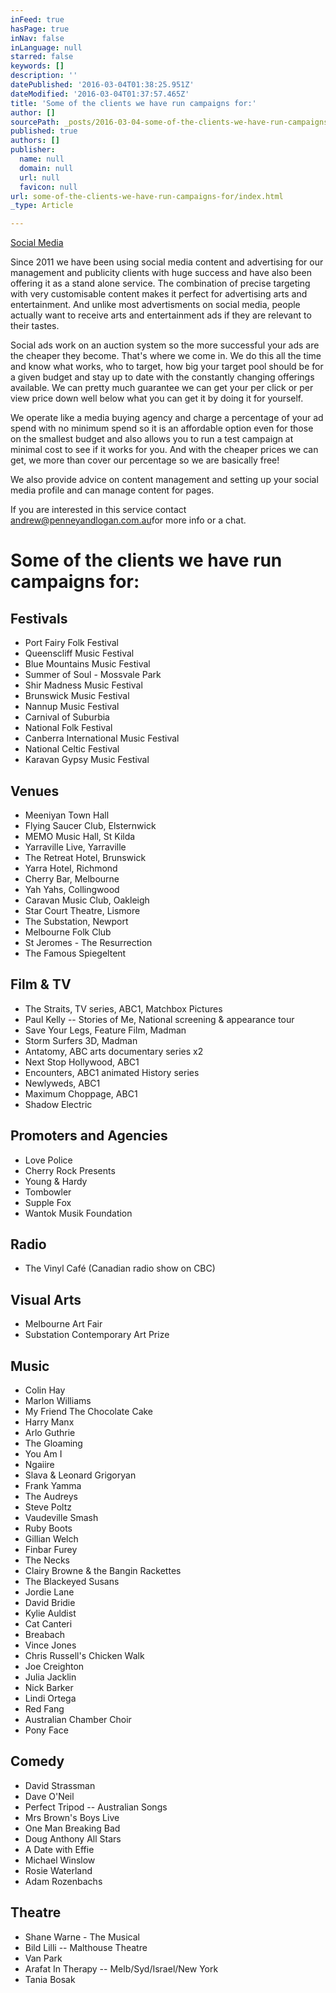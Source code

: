 ```yaml
---
inFeed: true
hasPage: true
inNav: false
inLanguage: null
starred: false
keywords: []
description: ''
datePublished: '2016-03-04T01:38:25.951Z'
dateModified: '2016-03-04T01:37:57.465Z'
title: 'Some of the clients we have run campaigns for:'
author: []
sourcePath: _posts/2016-03-04-some-of-the-clients-we-have-run-campaigns-for.md
published: true
authors: []
publisher:
  name: null
  domain: null
  url: null
  favicon: null
url: some-of-the-clients-we-have-run-campaigns-for/index.html
_type: Article

---
```

[Social Media][0]

​​​Since 2011 we have been using social media content and advertising for our management and publicity clients with huge success and have also been offering it as a stand alone service. The combination of precise targeting with very customisable content makes it perfect for advertising arts and entertainment. And unlike most advertisments on social media, people actually want to receive arts and entertainment ads if they are relevant to their tastes.

Social ads work on an auction system so the more successful your ads are the cheaper they become.​ That's where we come in. We do this all the time and know what works, who to target, how big your target pool should be for a given budget and stay up to date with the constantly changing offerings available. We can pretty much guarantee we can get your per click or per view price down well below what you can get it by doing it for yourself.

We operate like a media buying agency and charge a percentage of your ad spend with no minimum spend so it is an affordable option even for those on the smallest budget and also allows you to run a test campaign at minimal cost to see if it works for you. And with the cheaper prices we can get, we more than cover our percentage so we are basically free!

We also provide advice on content management and setting up your social media profile and can manage content for pages.

If you are interested in this service contact andrew@penneyandlogan.com.au​ for more info or a chat.

# **Some of the clients we have run campaigns for:**

## Festivals

* Port Fairy Folk Festival
* Queenscliff Music Festival
* Blue Mountains Music Festival
* Summer of Soul - Mossvale Park
* Shir Madness Music Festival
* Brunswick Music Festival
* Nannup Music Festival
* Carnival of Suburbia
* National Folk Festival
* Canberra International Music Festival
* National Celtic Festival
* Karavan Gypsy Music Festival

## Venues

* Meeniyan Town Hall
* Flying Saucer Club, Elsternwick
* MEMO Music Hall, St Kilda
* Yarraville Live, Yarraville
* The Retreat Hotel, Brunswick
* Yarra Hotel, Richmond
* Cherry Bar, Melbourne
* Yah Yahs, Collingwood
* Caravan Music Club, Oakleigh​
* Star Court Theatre, Lismore
* The Substation, Newport
* Melbourne Folk Club
* St Jeromes - The Resurrection
* The Famous Spiegeltent

## Film & TV

* The Straits, TV series, ABC1, Matchbox Pictures
* Paul Kelly -- Stories of Me, National screening & appearance tour
* Save Your Legs, Feature Film, Madman
* Storm Surfers 3D, Madman
* Antatomy, ABC arts documentary series x2
* Next Stop Hollywood, ABC1
* Encounters, ABC1 animated History series
* Newlyweds, ABC1
* Maximum Choppage, ABC1
* Shadow Electric

## Promoters and Agencies

* Love Police
* Cherry Rock Presents
* Young & Hardy
* Tombowler
* Supple Fox
* Wantok Musik Foundation

## Radio

* The Vinyl Café (Canadian radio show on CBC)

## Visual Arts

* Melbourne Art Fair
* Substation Contemporary Art Prize

## Music

* Colin Hay
* Marlon Williams​
* My Friend The Chocolate Cake
* Harry Manx
* Arlo Guthrie
* The Gloaming
* You Am I
* Ngaiire
* Slava & Leonard Grigoryan
* Frank Yamma
* The Audreys
* Steve Poltz
* Vaudeville Smash
* Ruby Boots
* Gillian Welch
* Finbar Furey
* The Necks
* Clairy Browne & the Bangin Rackettes
* The Blackeyed Susans
* Jordie Lane
* David Bridie
* Kylie Auldist 
* Cat Canteri
* Breabach
* Vince Jones
* Chris Russell's Chicken Walk
* Joe Creighton
* Julia Jacklin
* Nick Barker
* Lindi Ortega
* Red Fang
* Australian Chamber Choir
* Pony Face

## Comedy

* David Strassman
* Dave O'Neil
* Perfect Tripod -- Australian Songs
* Mrs Brown's Boys Live
* One Man Breaking Bad
* Doug Anthony All Stars
* A Date with Effie
* Michael Winslow
* Rosie Waterland
* Adam Rozenbachs

## Theatre

* Shane Warne - The Musical
* Bild Lilli -- Malthouse Theatre
* Van Park
* Arafat In Therapy -- Melb/Syd/Israel/New York
* Tania Bosak

[0]: null